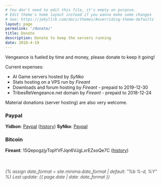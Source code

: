 ```yaml
---
# You don't need to edit this file, it's empty on purpose.
# Edit theme's home layout instead if you wanna make some changes
# See: https://jekyllrb.com/docs/themes/#overriding-theme-defaults
layout: page
permalink: '/donate/'
title: Donate
description: Donate to keep the servers running
date: 2018-4-19
---
```


Vengeance is fueled by time and money, please donate to keep it going!

Current expenses:
* AI Game servers hosted by *SyNko*
* Stats hosting on a VPS run by *Fireant*
* Downloads and forum hosting by *Fireant* - prepaid to 2019-12-30
* TribesReVengeance.net domain by *Fireant* - prepaid to 2018-12-24

Material donations (server hosting) are also very welcome.

### Paypal
**Yidbon**: [Paypal](https://www.paypal.com/donate/?token=Dg3iUhf1Wh1mdjkzlMQ_DuDNxP42IiGjSZQocNUNsp_5sns1JCXoZOWgPyetEssoY_NxA0) ([history](/assets/images/donation_history/yidbon.jpg))
**SyNko**: [Paypal](https://paypal.me/SyNko)

### Bitcoin
**Fireant**: 15QepogzjyTopYVFJqn6VJgLxrEZsoQe7C ([history](https://blockchain.info/address/15QepogzjyTopYVFJqn6VJgLxrEZsoQe7C))


<time style="display: block; margin-top: 50px; font-style: italic; font-weight: 300" datetime="{{ page.date | date_to_xmlschema }}" itemprop="datePublished">
  {% assign date_format = site.minima.date_format | default: "%b %-d, %Y" %}
  Last update: {{ page.date | date: date_format }}
</time>
